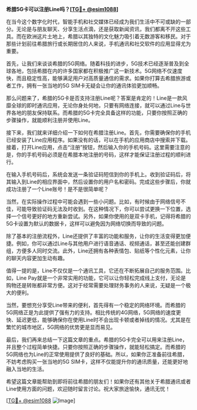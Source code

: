 **希腊5G卡可以注册Line吗？[[TG💪+ @esim1088](https://t.me/s/esim1088)]**

在当今这个数字化时代，智能手机和社交媒体已经成为我们生活中不可或缺的一部分。无论是与朋友聊天、分享生活点滴，还是获取新闻资讯，我们都离不开这些工具。而在欧洲这片土地上，希腊以其独特的文化魅力吸引着无数游客和移民。对于那些计划前往希腊旅行或长期居住的人来说，手机通讯和社交软件的应用显得尤为重要。

首先，让我们来谈谈希腊的5G网络。随着科技的进步，5G技术已经逐渐普及到全球各地，包括希腊在内的许多国家都在积极推广这一新技术。5G网络不仅速度快，而且稳定性高，能够满足用户对高质量通信的需求。如果你打算去希腊旅游或者工作，拥有一张当地的5G SIM卡无疑会让你的通讯体验更加顺畅。

那么问题来了，希腊的5G卡是否支持注册Line呢？答案是肯定的！Line是一款风靡全球的即时通讯应用，无论你身处何地，只要有网络连接，就可以通过Line与世界各地的朋友保持联系。而希腊的5G卡完全具备这样的功能，只要你按照正确的步骤操作，就能顺利注册并使用Line。

接下来，我们就来详细介绍一下如何在希腊注册Line。首先，你需要确保你的手机已经安装了Line应用程序。如果没有的话，可以在手机的应用商店中搜索并下载。接着，打开Line应用，点击“注册”按钮，然后输入你的手机号码。这里需要注意的是，你的手机号码必须是在希腊本地注册的号码，这样才能保证注册过程的顺利进行。

在输入手机号码后，系统会发送一条验证码短信到你的手机上。收到验证码后，将其输入到Line的相应界面中，然后设置你的用户名和密码。完成这些步骤后，你就成功注册了一个Line账号！是不是很简单呢？

当然，在实际操作过程中可能会遇到一些小问题。比如，有时候由于网络信号不佳，可能导致验证码无法及时收到。在这种情况下，你可以尝试更换一下位置，选择一个信号更好的地方重新尝试。另外，如果你使用的是双卡手机，记得将希腊的5G卡设置为默认的数据卡，这样可以避免因为网络切换而导致的问题。

除了基本的注册流程外，Line还提供了丰富的功能和服务，让你的生活变得更加便捷。例如，你可以通过Line与其他用户进行语音通话、视频通话，甚至还能创建群组，方便多人同时交流。此外，Line还拥有各种表情包、贴纸等个性化元素，让你的聊天内容更加生动有趣。

值得一提的是，Line不仅仅是一个通讯工具，它还在不断拓展自己的服务范围。比如，Line Pay就是一个非常实用的功能，它可以让你轻松完成线上支付，无论是购物还是转账都非常方便。这对于经常需要处理财务事务的人来说，无疑是一个极大的便利。

当然，要想充分享受Line带来的便利，首先得有一个稳定的网络环境。而希腊的5G网络正是为此提供了强有力的支持。相比传统的4G网络，5G网络的速度更快、延迟更低，能够确保你在使用Line时不会出现卡顿或者掉线的情况。尤其是在繁忙的城市地区，5G网络的优势更是显而易见。

最后，我们再来总结一下这篇文章的重点。希腊的5G卡完全可以用来注册Line，并且整个过程简单快捷。只要你按照正确的步骤操作，就能轻松搞定。而希腊的5G网络也为Line的正常使用提供了良好的基础。所以，如果你正准备前往希腊，不妨考虑购买一张当地的5G SIM卡，这样不仅能提升你的通讯质量，还能更好地融入当地的生活。

希望这篇文章能帮助到即将前往希腊的朋友们！如果你还有其他关于希腊通讯或者Line使用方面的问题，欢迎随时留言讨论。祝大家旅途愉快，通讯无忧！

[[TG💪+ @esim1088](https://t.me/s/esim1088) ![Image](https://i.postimg.cc/4NQfJmqS/Snipaste-2025-05-13-00-14-12.png)]